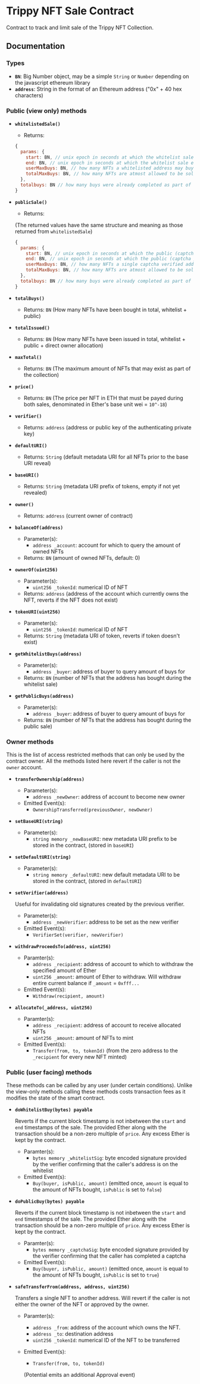 # Trippy NFT Sale Contract
Contract to track and limit sale of the Trippy NFT Collection.

## Documentation

### Types

* **`BN`**: Big Number object, may be a simple `String` or `Number` depending on
  the javascript ethereum library
* **`address`**: String in the format of an Ethereum address ("0x" + 40 hex characters)

### Public (view only) methods

* **`whitelistedSale()`**
  * Returns:

  ```javascript
  {
    params: {
      start: BN, // unix epoch in seconds at which the whitelist sale starts
      end: BN, // unix epoch in seconds at which the whitelist sale ends
      userMaxBuys: BN, // how many NFTs a whitelisted address may buy throughout the sale
      totalMaxBuys: BN, // how many NFTs are atmost allowed to be sold during the whitelist sale
    },
    totalbuys: BN // how many buys were already completed as part of the whitelist sale
  }

  ```

* **`publicSale()`**
  * Returns:

  (The returned values have the same structure and meaning as those returned
  from `whitelistedSale`)

  ```javascript
  {
    params: {
      start: BN, // unix epoch in seconds at which the public (captcha protected) sale starts
      end: BN, // unix epoch in seconds at which the public (captcha protected) sale ends
      userMaxBuys: BN, // how many NFTs a single captcha verified address may buy throughout the sale
      totalMaxBuys: BN, // how many NFTs are atmost allowed to be sold during the public sale
    },
    totalbuys: BN // how many buys were already completed as part of the public sale
  }

  ```

* **`totalBuys()`**
  * Returns: `BN` (How many NFTs have been bought in total, whitelist + public)

* **`totalIssued()`**
  * Returns: `BN` (How many NFTs have been issued in total, whitelist + public +
    direct owner allocation)

* **`maxTotal()`**
  * Returns: `BN` (The maximum amount of NFTs that may exist as part of the
    collection)

* **`price()`**
  * Returns: `BN` (The price per NFT in ETH that must be payed during both sales,
  denominated in Ether's base unit wei = `10^-18`)

* **`verifier()`**
  * Returns: `address` (address or public key of the authenticating private key)

* **`defaultURI()`**
  * Returns: `String` (default metadata URI for all NFTs prior to the base URI
    reveal)

* **`baseURI()`**
  * Returns: `String` (metadata URI prefix of tokens, empty if not yet revealed)

* **`owner()`**
  * Returns: `address` (current owner of contract)

* **`balanceOf(address)`**
  * Parameter(s):
    * `address _account`: account for which to query the amount of owned NFTs
  * Returns: `BN` (amount of owned NFTs, default: 0)

* **`ownerOf(uint256)`**
  * Parameter(s):
    * `uint256 _tokenId`: numerical ID of NFT
  * Returns: `address` (address of the account which currently owns the NFT,
    reverts if the NFT does not exist)

* **`tokenURI(uint256)`**
  * Parameter(s):
    * `uint256 _tokenId`: numerical ID of NFT
  * Returns: `String` (metadata URI of token, reverts if token doesn't exist)

* **`getWhitelistBuys(address)`**
  * Parameter(s):
    * `address _buyer`: address of buyer to query amount of buys for
  * Returns: `BN` (number of NFTs that the address has bought during the
    whitelist sale)

* **`getPublicBuys(address)`**
  * Parameter(s):
    * `address _buyer`: address of buyer to query amount of buys for
  * Returns: `BN` (number of NFTs that the address has bought during the
    public sale)

### Owner methods
This is the list of access restricted methods that can only be used by the
contract owner. All the methods listed here revert if the caller is not the
`owner` account.

* **`transferOwnership(address)`**
  * Parameter(s):
    * `address _newOwner`: address of account to become new owner
  * Emitted Event(s):
    * `OwnershipTransferred(previousOwner, newOwner)`

* **`setBaseURI(string)`**
  * Parameter(s):
    * `string memory _newBaseURI`: new metadata URI prefix to be stored in the
      contract, (stored in `baseURI`)

* **`setDefaultURI(string)`**
  * Parameter(s):
    * `string memory _defaultURI`: new default metadata URI to be stored in the
      contract, (stored in `defaultURI`)

* **`setVerifier(address)`**

  Useful for invalidating old signatures created by the previous verifier.

  * Parameter(s):
    * `address _newVerifier`: address to be set as the new verifier
  * Emitted Event(s):
    * `VerifierSet(verifier, newVerifier)`

* **`withdrawProceedsTo(address, uint256)`**
  * Paramter(s):
    * `address _recipient`: address of account to which to withdraw the
      specified amount of Ether
    * `uint256 _amount`: amount of Ether to withdraw. Will withdraw entire
      current balance if `_amount` = `0xfff...`
  * Emitted Event(s):
    * `Withdraw(recipient, amount)`

* **`allocateTo(_address, uint256)`**
  * Paramter(s):
    * `address _recipient`: address of account to receive allocated NFTs
    * `uint256 _amount`: amount of NFTs to mint
  * Emitted Event(s):
    * `Transfer(from, to, tokenId)` (from the zero address to the `_recipient`
      for every new NFT minted)

### Public (user facing) methods
These methods can be called by any user (under certain conditions). Unlike the
view-only methods calling these methods costs transaction fees as it modifies
the state of the smart contract.

* **`doWhitelistBuy(bytes) payable`**

  Reverts if the current block timestamp is not inbetween the `start` and `end`
  timestamps of the sale. The provided Ether along with the transaction should
  be a non-zero multiple of `price`. Any excess Ether is kept by the contract.

  * Paramter(s):
    * `bytes memory _whitelistSig`: byte encoded signature provided by the
      verifier confirming that the caller's address is on the whitelist
  * Emitted Event(s):
    * `Buy(buyer, isPublic, amount)` (emitted once, `amount` is equal to the
      amount of NFTs bought, `isPublic` is set to `false`)

* **`doPublicBuy(bytes) payable`**

  Reverts if the current block timestamp is not inbetween the `start` and `end`
  timestamps of the sale. The provided Ether along with the transaction should
  be a non-zero multiple of `price`. Any excess Ether is kept by the contract.

  * Paramter(s):
    * `bytes memory _captchaSig`: byte encoded signature provided by the
      verifier confirming that the caller has completed a captcha
  * Emitted Event(s):
    * `Buy(buyer, isPublic, amount)` (emitted once, `amount` is equal to the
      amount of NFTs bought, `isPublic` is set to `true`)

* **`safeTransferFrom(address, address, uint256)`**

  Transfers a single NFT to another address. Will revert if the caller is not
  either the owner of the NFT or approved by the owner.

  * Paramter(s):
    * `address _from`: address of the account which owns the NFT.
    * `address _to`: destination address
    * `uint256 _tokenId`: numerical ID of the NFT to be transferred
  * Emitted Event(s):
    * `Transfer(from, to, tokenId)`

    (Potential emits an additional Approval event)
